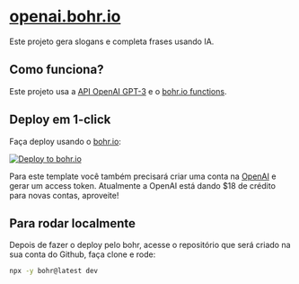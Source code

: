 # [openai.bohr.io](https://openai.bohr.io)

Este projeto gera slogans e completa frases usando IA.

## Como funciona?

Este projeto usa a [API OpenAI GPT-3](https://openai.com/api/) e o [bohr.io functions](https://bohr.io).

## Deploy em 1-click

Faça deploy usando o [bohr.io](https://bohr.io):

[![Deploy to bohr.io](https://bohr.io/button.png)](https://bohr.io/createRepository?sampleUrl=https://github.com/bohr-io/openai-template)

Para este template você também precisará criar uma conta na [OpenAI](https://beta.openai.com/account/api-keys) e gerar um access token. Atualmente a OpenAI está dando $18 de crédito para novas contas, aproveite!

## Para rodar localmente

Depois de fazer o deploy pelo bohr, acesse o repositório que será criado na sua conta do Github, faça clone e rode:

```bash
npx -y bohr@latest dev
```
